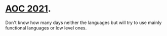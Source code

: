 # [AOC 2021](https://adventofcode.com/). 
Don't know how many days neither the languages but will try to use mainly functional languages or low level ones.
